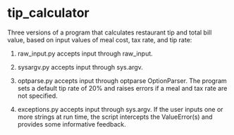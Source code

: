 tip_calculator
==============
Three versions of a program that calculates restaurant tip and total bill value, based on input values of meal cost, tax rate, and tip rate:

1. raw_input.py accepts input through raw_input.

2. sysargv.py accepts input through sys.argv.

3. optparse.py accepts input through optparse OptionParser. The program sets a default tip rate of 20% and raises errors if a meal and tax rate are not specified.

4. exceptions.py accepts input through sys.argv. If the user inputs one or more strings at run time, the script intercepts the ValueError(s) and provides some informative feedback.
